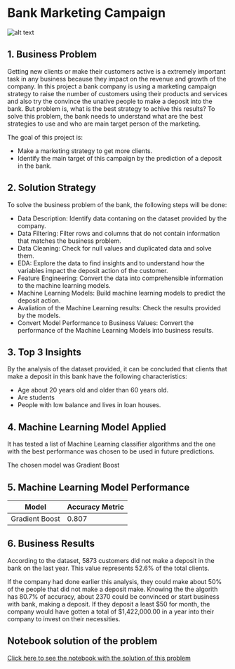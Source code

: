 # Bank Marketing Campaign

![alt text](https://images.unsplash.com/photo-1488998527040-85054a85150e?ixid=MnwxMjA3fDB8MHxwaG90by1wYWdlfHx8fGVufDB8fHx8&ixlib=rb-1.2.1&auto=format&fit=crop&w=750&q=80)

## 1. Business Problem
Getting new clients or make their customers active is a extremely important task in any business because they impact on the revenue and growth of the company. In this project a bank company is using a marketing campaign strategy to raise the number of customers using their products and services and also try the convince the unative people to make a deposit into the bank. But problem is, what is the best strategy to achive this results? To solve this problem, the bank needs to understand what are the best strategies to use and who are main target person of the marketing. 

The goal of this project is:
- Make a marketing strategy to get more clients.
- Identify the main target of this campaign by the prediction of a deposit in the bank.

## 2. Solution Strategy
To solve the business problem of the bank, the following steps will be done:
- Data Description: Identify data contaning on the dataset provided by the company.
- Data Filtering: Filter rows and columns that do not contain information that matches the business problem.
- Data Cleaning: Check for null values and duplicated data and solve them.
- EDA: Explore the data to find insights and to understand how the variables impact the deposit action of the customer.
- Feature Engineering: Convert the data into comprehensible information to the machine learning models.
- Machine Learning Models: Build machine learning models to predict the deposit action.
- Avaliation of the Machine Learning results: Check the results provided by the models.
- Convert Model Performance to Business Values: Convert the performance of the Machine Learning Models into business results.

## 3. Top 3 Insights
By the analysis of the dataset provided, it can be concluded that clients that make a deposit in this bank have the following characteristics:
- Age about 20 years old and older than 60 years old.
- Are students
- People with low balance and lives in loan houses.

## 4. Machine Learning Model Applied
It has tested a list of Machine Learning classifier algorithms and the one with the best performance was chosen to be used in future predictions.

The chosen model was Gradient Boost

## 5. Machine Learning Model Performance
| Model | Accuracy Metric |
| ------- | ------- |
| Gradient Boost | 0.807 |

## 6. Business Results
According to the dataset, 5873 customers did not make a deposit in the bank on the last year. This value represents 52.6% of the total clients.

If the company had done earlier this analysis, they could make about 50% of the people that did not make a deposit make. Knowing the the algorith has 80.7% of accuracy, about 2370 could be convinced or start business with bank, making a deposit. If they deposit a least $50 for month, the company would have gotten a total of $1,422,000.00 in a year into their company to invest on their necessities.

## Notebook solution of the problem
[Click here to see the notebook with the solution of this problem](https://github.com/Guilherme-Yuji/Data-Science-Portfolio/blob/main/bankMarketingCampaign/Bank%20Marketing%20Campaign.ipynb)
